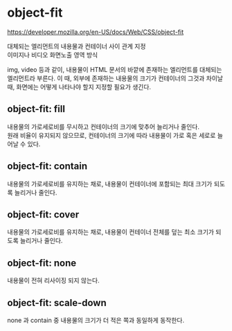 # object-fit

https://developer.mozilla.org/en-US/docs/Web/CSS/object-fit

대체되는 엘리먼트의 내용물과 컨테이너 사이 관계 지정  
이미지나 비디오 화면노출 영역 방식

img, video 등과 같이, 내용물이 HTML 문서의 바깥에 존재하는 엘리먼트를 대체되는 엘리먼트라 부른다.
이 때, 외부에 존재하는 내용물의 크기가 컨테이너의 그것과 차이날 때, 화면에는 어떻게 나타나야 할지 지정할 필요가 생긴다.

## object-fit: fill

내용물의 가로세로비를 무시하고 컨테이너의 크기에 맞추어 늘리거나 줄인다.  
원래 비율이 유지되지 않으므로, 컨테이너의 크기에 따라 내용물이 가로 혹은 세로로 늘어날 수 있다.

## object-fit: contain

내용물의 가로세로비를 유지하는 채로, 내용물이 컨테이너에 포함되는 최대 크기가 되도록 늘리거나 줄인다.

## object-fit: cover

내용물의 가로세로비를 유지하는 채로, 내용물이 컨테이너 전체를 덮는 최소 크기가 되도록 늘리거나 줄인다.

## object-fit: none

내용물이 전혀 리사이징 되지 않는다.

## object-fit: scale-down

none 과 contain 중 내용물의 크기가 더 적은 쪽과 동일하게 동작한다.
